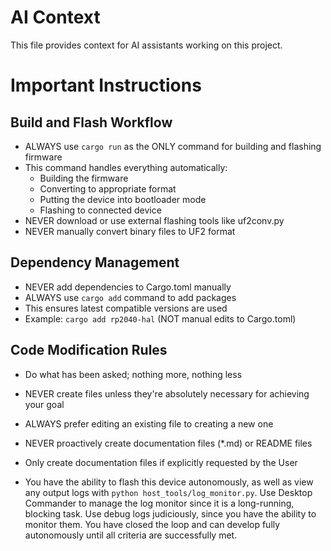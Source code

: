 # AI Context

This file provides context for AI assistants working on this project.

# Important Instructions

## Build and Flash Workflow
- ALWAYS use `cargo run` as the ONLY command for building and flashing firmware
- This command handles everything automatically:
  - Building the firmware
  - Converting to appropriate format
  - Putting the device into bootloader mode
  - Flashing to connected device
- NEVER download or use external flashing tools like uf2conv.py
- NEVER manually convert binary files to UF2 format

## Dependency Management
- NEVER add dependencies to Cargo.toml manually
- ALWAYS use `cargo add` command to add packages
- This ensures latest compatible versions are used
- Example: `cargo add rp2040-hal` (NOT manual edits to Cargo.toml)

## Code Modification Rules
- Do what has been asked; nothing more, nothing less
- NEVER create files unless they're absolutely necessary for achieving your goal
- ALWAYS prefer editing an existing file to creating a new one
- NEVER proactively create documentation files (*.md) or README files
- Only create documentation files if explicitly requested by the User

- You have the ability to flash this device autonomously, as well as view any output logs with `python host_tools/log_monitor.py`. Use Desktop Commander to manage the log monitor since it is a long-running, blocking task. Use debug logs judiciously, since you have the ability to monitor them. You have closed the loop and can develop fully autonomously until all criteria are successfully met.